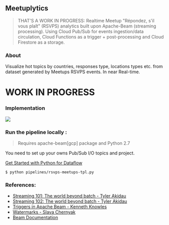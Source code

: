 ## Meetuplytics
> THAT'S A WORK IN PROGRESS: Realtime Meetup "Répondez, s'il vous plaît" (RSVPS) analytics built upon Apache-Beam (streaming processing). Using Cloud Pub/Sub for events ingestion/data circulation, Cloud Functions as a trigger + post-processing and Cloud Firestore as a storage.

### About

Visualize hot topics by countries, responses type, locations types etc. from dataset generated by Meetups RSVPS events. In near Real-time.

# WORK IN PROGRESS

### Implementation

![](https://i.imgur.com/Cw4jcQA.png)

### Run the pipeline locally :

> Requires apache-beam[gcp] package and Python 2.7

You need to set up your owns Pub/Sub I/O topics and project.

[Get Started with Python for Dataflow](https://cloud.google.com/dataflow/docs/quickstarts/quickstart-python)

```
$ python pipelines/rsvps-meetups-tpl.py
```

### References:

- [Streaming 101: The world beyond batch - Tyler Akidau](https://www.oreilly.com/ideas/the-world-beyond-batch-streaming-101)
- [Streaming 102: The world beyond batch - Tyler Akidau](https://www.oreilly.com/ideas/the-world-beyond-batch-streaming-102)
- [Triggers in Apache Beam - Kenneth Knowles](https://www.youtube.com/watch?v=E1k0B9LN46M)
- [Watermarks - Slava Chernyak](https://www.youtube.com/watch?v=TWxSLmkWPm4)
- [Beam Documentation](https://beam.apache.org/documentation/)
